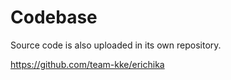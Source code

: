 # Codebase

Source code is also uploaded in its own repository.

https://github.com/team-kke/erichika
